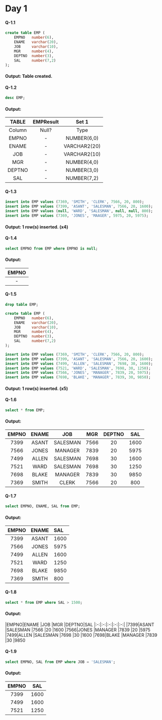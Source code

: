 # Day 1
#### Q-1.1
```sql
create table EMP (
    EMPNO   number(6),
    ENAME   varchar(20),
    JOB     varchar(10),
    MGR     number(4),
    DEPTNO  number(3),
    SAL     number(7,2)
);
```
#### Output: Table created.

#### Q-1.2
```sql
desc EMP;
```

#### Output:
|TABLE |EMPResult |Set 1
|:-:|:-:|:-:|
|Column	|Null?	|Type
|EMPNO	|- 	    |NUMBER(6,0)
|ENAME	|- 	    |VARCHAR2(20)
|JOB	    |- 	    |VARCHAR2(10)
|MGR	    |- 	    |NUMBER(4,0)
|DEPTNO	|- 	    |NUMBER(3,0)
|SAL	    |- 	    |NUMBER(7,2)

#### Q-1.3
```sql
insert into EMP values (7369, 'SMITH', 'CLERK', 7566, 20, 800);
insert into EMP values (7399, 'ASANT', 'SALESMAN', 7566, 20, 1600);
insert into EMP values (null, 'WARD', 'SALESMAN', null, null, 800);
insert into EMP values (7369, 'JONES', 'MAAGER', 5975, 20, 5975);
```

#### Output: 1 row(s) inserted. (x4)

#### Q-1.4
```sql
select EMPNO from EMP where EMPNO is null;
```

#### Output:
|EMPNO|
|:-:|
|-|

#### Q-1.5
```sql
drop table EMP;

create table EMP (
    EMPNO   number(6),
    ENAME   varchar(20),
    JOB     varchar(10),
    MGR     number(4),
    DEPTNO  number(3),
    SAL     number(7,2)
);

insert into EMP values (7369, 'SMITH', 'CLERK', 7566, 20, 800);
insert into EMP values (7399, 'ASANT', 'SALESMAN', 7566, 20, 1600);
insert into EMP values (7499, 'ALLEN', 'SALESMAN', 7698, 30, 1600);
insert into EMP values (7521, 'WARD', 'SALESMAN', 7698, 30, 1250);
insert into EMP values (7566, 'JONES', 'MANAGER', 7839, 20, 5975);
insert into EMP values (7698, 'BLAKE', 'MANAGER', 7839, 30, 9850);
```

#### Output: 1 row(s) inserted. (x5)

#### Q-1.6
```sql
select * from EMP;
```
#### Output:
|EMPNO	|ENAME	|JOB			|MGR		|DEPTNO	|SAL
|:-:|:-:|:-:|:-:|:-:|:-:|
|7399		|ASANT	|SALESMAN	|7566		|20		|1600
|7566		|JONES	|MANAGER		|7839		|20		|5975
|7499		|ALLEN	|SALESMAN	|7698		|30		|1600
|7521		|WARD	|SALESMAN	|7698		|30		|1250
|7698		|BLAKE	|MANAGER		|7839		|30		|9850
|7369		|SMITH	|CLERK		|7566		|20		|800

#### Q-1.7
```sql
select EMPNO, ENAME, SAL from EMP;
```
#### Output:
|EMPNO|ENAME	|SAL
|:---:|:---:|:--|
|7399|ASANT|1600
|7566|JONES|5975
|7499|ALLEN|1600
|7521|WARD|1250
|7698|BLAKE|9850
|7369|SMITH|800

#### Q-1.8
```sql
select * from EMP where SAL > 1500;
```

#### Output:
|EMPNO|ENAME	|JOB	|MGR	|DEPTNO|SAL
|:-:|:-:|:-:|:-:|:-:|
|7399|ASANT	|SALESMAN		|7566		|20		|1600
|7566|JONES	|MANAGER		|7839		|20		|5975
|7499|ALLEN	|SALESMAN		|7698		|30		|1600
|7698|BLAKE	|MANAGER		|7839		|30		|9850


#### Q-1.9
```sql
select EMPNO, SAL from EMP where JOB = 'SALESMAN';
```

#### Output:
|EMPNO	|SAL
|:-:|:-:|
|7399|1600
|7499|1600
|7521|1250
